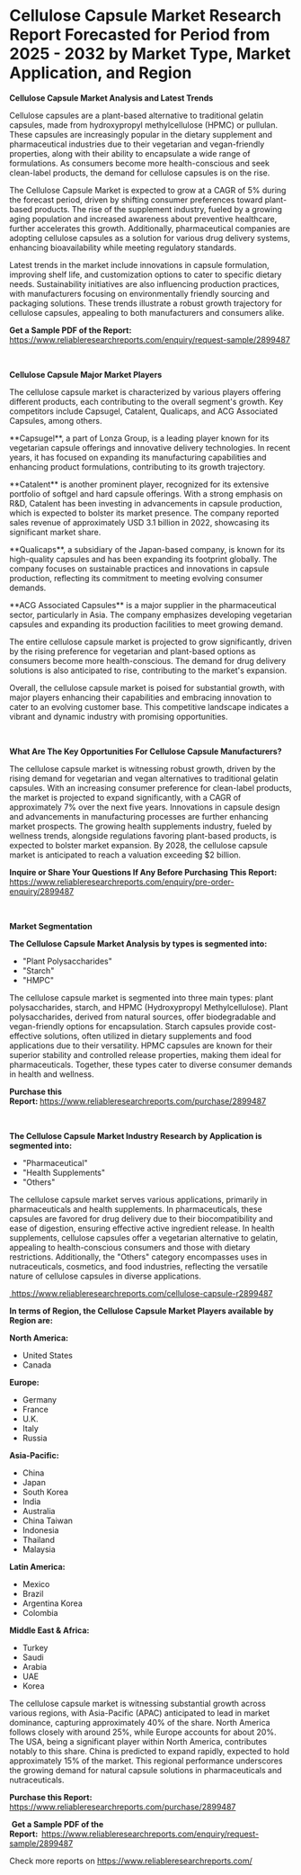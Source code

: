 <p><h1>Cellulose Capsule Market Research Report Forecasted for Period from 2025 -  2032 by Market Type, Market Application, and Region</h1></p><p><strong>Cellulose Capsule Market Analysis and Latest Trends</strong></p>
<p><p>Cellulose capsules are a plant-based alternative to traditional gelatin capsules, made from hydroxypropyl methylcellulose (HPMC) or pullulan. These capsules are increasingly popular in the dietary supplement and pharmaceutical industries due to their vegetarian and vegan-friendly properties, along with their ability to encapsulate a wide range of formulations. As consumers become more health-conscious and seek clean-label products, the demand for cellulose capsules is on the rise.</p><p>The Cellulose Capsule Market is expected to grow at a CAGR of 5% during the forecast period, driven by shifting consumer preferences toward plant-based products. The rise of the supplement industry, fueled by a growing aging population and increased awareness about preventive healthcare, further accelerates this growth. Additionally, pharmaceutical companies are adopting cellulose capsules as a solution for various drug delivery systems, enhancing bioavailability while meeting regulatory standards.</p><p>Latest trends in the market include innovations in capsule formulation, improving shelf life, and customization options to cater to specific dietary needs. Sustainability initiatives are also influencing production practices, with manufacturers focusing on environmentally friendly sourcing and packaging solutions. These trends illustrate a robust growth trajectory for cellulose capsules, appealing to both manufacturers and consumers alike.</p></p>
<p><strong>Get a Sample PDF of the Report:&nbsp;</strong> <a href="https://www.reliableresearchreports.com/enquiry/request-sample/2899487?utm_campaign=3037&utm_medium=2&utm_source=Github&utm_content=ia&utm_term=16032025&utm_id=cellulose-capsule">https://www.reliableresearchreports.com/enquiry/request-sample/2899487</a></p>
<p>&nbsp;</p>
<p><strong>Cellulose Capsule Major Market Players</strong></p>
<p><p>The cellulose capsule market is characterized by various players offering different products, each contributing to the overall segment's growth. Key competitors include Capsugel, Catalent, Qualicaps, and ACG Associated Capsules, among others.</p><p>**Capsugel**, a part of Lonza Group, is a leading player known for its vegetarian capsule offerings and innovative delivery technologies. In recent years, it has focused on expanding its manufacturing capabilities and enhancing product formulations, contributing to its growth trajectory.</p><p>**Catalent** is another prominent player, recognized for its extensive portfolio of softgel and hard capsule offerings. With a strong emphasis on R&D, Catalent has been investing in advancements in capsule production, which is expected to bolster its market presence. The company reported sales revenue of approximately USD 3.1 billion in 2022, showcasing its significant market share.</p><p>**Qualicaps**, a subsidiary of the Japan-based company, is known for its high-quality capsules and has been expanding its footprint globally. The company focuses on sustainable practices and innovations in capsule production, reflecting its commitment to meeting evolving consumer demands.</p><p>**ACG Associated Capsules** is a major supplier in the pharmaceutical sector, particularly in Asia. The company emphasizes developing vegetarian capsules and expanding its production facilities to meet growing demand. </p><p>The entire cellulose capsule market is projected to grow significantly, driven by the rising preference for vegetarian and plant-based options as consumers become more health-conscious. The demand for drug delivery solutions is also anticipated to rise, contributing to the market's expansion. </p><p>Overall, the cellulose capsule market is poised for substantial growth, with major players enhancing their capabilities and embracing innovation to cater to an evolving customer base. This competitive landscape indicates a vibrant and dynamic industry with promising opportunities.</p></p>
<p>&nbsp;</p>
<p><strong>What Are The Key Opportunities For Cellulose Capsule Manufacturers?</strong></p>
<p><p>The cellulose capsule market is witnessing robust growth, driven by the rising demand for vegetarian and vegan alternatives to traditional gelatin capsules. With an increasing consumer preference for clean-label products, the market is projected to expand significantly, with a CAGR of approximately 7% over the next five years. Innovations in capsule design and advancements in manufacturing processes are further enhancing market prospects. The growing health supplements industry, fueled by wellness trends, alongside regulations favoring plant-based products, is expected to bolster market expansion. By 2028, the cellulose capsule market is anticipated to reach a valuation exceeding $2 billion.</p></p>
<p><strong>Inquire or Share Your Questions If Any Before Purchasing This Report:</strong> <a href="https://www.reliableresearchreports.com/enquiry/pre-order-enquiry/2899487?utm_campaign=3037&utm_medium=2&utm_source=Github&utm_content=ia&utm_term=16032025&utm_id=cellulose-capsule">https://www.reliableresearchreports.com/enquiry/pre-order-enquiry/2899487</a></p>
<p>&nbsp;</p>
<p><strong>Market Segmentation</strong></p>
<p><strong>The Cellulose Capsule Market Analysis by types is segmented into:</strong></p>
<p><ul><li>"Plant Polysaccharides"</li><li>"Starch"</li><li>"HMPC"</li></ul></p>
<p><p>The cellulose capsule market is segmented into three main types: plant polysaccharides, starch, and HPMC (Hydroxypropyl Methylcellulose). Plant polysaccharides, derived from natural sources, offer biodegradable and vegan-friendly options for encapsulation. Starch capsules provide cost-effective solutions, often utilized in dietary supplements and food applications due to their versatility. HPMC capsules are known for their superior stability and controlled release properties, making them ideal for pharmaceuticals. Together, these types cater to diverse consumer demands in health and wellness.</p></p>
<p><strong>Purchase this Report:&nbsp;</strong><a href="https://www.reliableresearchreports.com/purchase/2899487?utm_campaign=3037&utm_medium=2&utm_source=Github&utm_content=ia&utm_term=16032025&utm_id=cellulose-capsule">https://www.reliableresearchreports.com/purchase/2899487</a></p>
<p>&nbsp;</p>
<p><strong>The Cellulose Capsule Market Industry Research by Application is segmented into:</strong></p>
<p><ul><li>"Pharmaceutical"</li><li>"Health Supplements"</li><li>"Others"</li></ul></p>
<p><p>The cellulose capsule market serves various applications, primarily in pharmaceuticals and health supplements. In pharmaceuticals, these capsules are favored for drug delivery due to their biocompatibility and ease of digestion, ensuring effective active ingredient release. In health supplements, cellulose capsules offer a vegetarian alternative to gelatin, appealing to health-conscious consumers and those with dietary restrictions. Additionally, the "Others" category encompasses uses in nutraceuticals, cosmetics, and food industries, reflecting the versatile nature of cellulose capsules in diverse applications.</p></p>
<p><a href="https://www.reliableresearchreports.com/cellulose-capsule-r2899487?utm_campaign=3037&utm_medium=2&utm_source=Github&utm_content=ia&utm_term=16032025&utm_id=cellulose-capsule">&nbsp;https://www.reliableresearchreports.com/cellulose-capsule-r2899487</a></p>
<p><strong>In terms of Region, the Cellulose Capsule Market Players available by Region are:</strong></p>
<p>
    <p> <strong> North America: </strong>
        <ul>
            <li>United States</li>
            <li>Canada</li>
        </ul>
        </p> 
    <p> <strong> Europe: </strong>
        <ul>
            <li>Germany</li>
            <li>France</li>
            <li>U.K.</li>
            <li>Italy</li>
            <li>Russia</li>
        </ul>
        </p> 
    <p> <strong> Asia-Pacific: </strong>
        <ul>
            <li>China</li>
            <li>Japan</li>
            <li>South Korea</li>
            <li>India</li>
            <li>Australia</li>
            <li>China Taiwan</li>
            <li>Indonesia</li>
            <li>Thailand</li>
            <li>Malaysia</li>
        </ul>
        </p> 
    <p> <strong> Latin America: </strong>
        <ul>
            <li>Mexico</li>
            <li>Brazil</li>
            <li>Argentina Korea</li>
            <li>Colombia</li>
        </ul>
        </p> 
    <p> <strong> Middle East & Africa: </strong>
        <ul>
            <li>Turkey</li>
            <li>Saudi</li>
            <li>Arabia</li>
            <li>UAE</li>
            <li>Korea</li>
        </ul>
    </p>
    </p>
<p><p>The cellulose capsule market is witnessing substantial growth across various regions, with Asia-Pacific (APAC) anticipated to lead in market dominance, capturing approximately 40% of the share. North America follows closely with around 25%, while Europe accounts for about 20%. The USA, being a significant player within North America, contributes notably to this share. China is predicted to expand rapidly, expected to hold approximately 15% of the market. This regional performance underscores the growing demand for natural capsule solutions in pharmaceuticals and nutraceuticals.</p></p>
<p><strong>Purchase this Report: </strong><a href="https://www.reliableresearchreports.com/purchase/2899487?utm_campaign=3037&utm_medium=2&utm_source=Github&utm_content=ia&utm_term=16032025&utm_id=cellulose-capsule">https://www.reliableresearchreports.com/purchase/2899487</a></p>
<p>&nbsp;<strong>Get a Sample PDF of the Report:&nbsp;&nbsp;</strong><a href="https://www.reliableresearchreports.com/enquiry/request-sample/2899487?utm_campaign=3037&utm_medium=2&utm_source=Github&utm_content=ia&utm_term=16032025&utm_id=cellulose-capsule">https://www.reliableresearchreports.com/enquiry/request-sample/2899487</a></p>
<p><strong></strong></p>
<p>Check more reports on <a href="https://www.reliableresearchreports.com/?utm_campaign=3037&utm_medium=2&utm_source=Github&utm_content=ia&utm_term=16032025&utm_id=cellulose-capsule">https://www.reliableresearchreports.com/</a></p>